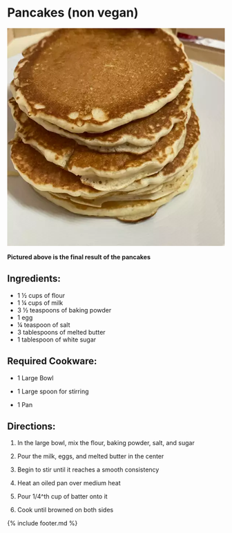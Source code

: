 # Pancakes (non vegan)

![](images/media/image2.png)

**Pictured above is the final result of the pancakes**


## Ingredients:

- 1 ½ cups of flour               
- 1 ¼ cups of milk                  
- 3 ½ teaspoons of baking powder 
- 1 egg    
- ¼ teaspoon of salt        
- 3 tablespoons of melted butter   
- 1 tablespoon of white sugar                                              

## Required Cookware:

- 1 Large Bowl

- 1 Large spoon for stirring

- 1 Pan

## Directions:

1.  In the large bowl, mix the flour, baking powder, salt, and sugar

2.  Pour the milk, eggs, and melted butter in the center 

3.  Begin to stir until it reaches a smooth consistency

4.  Heat an oiled pan over medium heat

5.  Pour 1/4^th cup of batter onto it 

6.  Cook until browned on both sides

{% include footer.md %}



